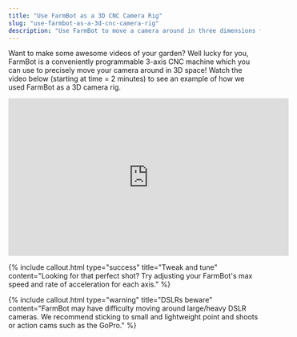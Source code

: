 ```yaml
---
title: "Use FarmBot as a 3D CNC Camera Rig"
slug: "use-farmbot-as-a-3d-cnc-camera-rig"
description: "Use FarmBot to move a camera around in three dimensions for fun videography!"
---
```


Want to make some awesome videos of your garden? Well lucky for you, FarmBot is a conveniently programmable 3-axis CNC machine which you can use to precisely move your camera around in 3D space! Watch the video below (starting at time = 2 minutes) to see an example of how we used FarmBot as a 3D camera rig.

<iframe width="560" height="315" src="https://www.youtube.com/embed/8r0CiLBM1o8?si=sMC8-son-arBkfo4&amp;start=120" title="YouTube video player" frameborder="0" allow="accelerometer; autoplay; clipboard-write; encrypted-media; gyroscope; picture-in-picture; web-share" allowfullscreen></iframe>

{%
include callout.html
type="success"
title="Tweak and tune"
content="Looking for that perfect shot? Try adjusting your FarmBot's max speed and rate of acceleration for each axis."
%}

{%
include callout.html
type="warning"
title="DSLRs beware"
content="FarmBot may have difficulty moving around large/heavy DSLR cameras. We recommend sticking to small and lightweight point and shoots or action cams such as the GoPro."
%}
